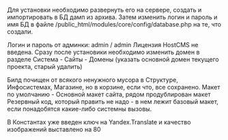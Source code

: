 Для установки необходимо развернуть его на сервере, создать и импортировать в БД дамп из архива. 
Затем изменить логин и пароль и имя БД в файле /public_html/modules/core/config/database.php на те, что создали.

Логин и пароль от админки: admin / admin
Лицензия HostCMS не введена. 
Сразу после установики необходимо изменить домен в разделе Система - Сайты - Домены (указать основной домен текущего проекта, старый удалить)

Билд почищен от всякого ненужного мусора в Структуре, Инфосистемах, Магазине, но в корзине, если что, все сохранено.
Макет по умолчанию - Основной макет сайта, рядом продублирован макет Резервный код, который править не надо - в нем лежит базовый макет, если понадобятся какие-либо
системны вызовы.

В Константах уже введен ключ на Yandex.Translate и качество изображений выставлено на 80